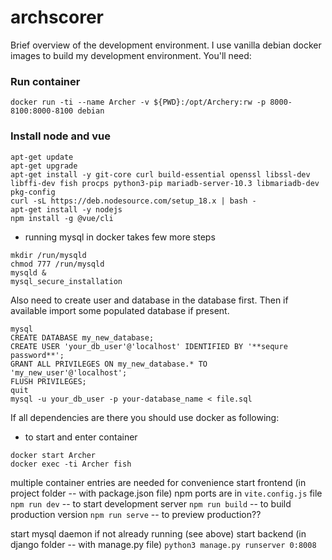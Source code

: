 # archscorer

Brief overview of the development environment. I use vanilla debian docker images
to build my development environment. You'll need:

### Run container
```
docker run -ti --name Archer -v ${PWD}:/opt/Archery:rw -p 8000-8100:8000-8100 debian
```

### Install node and vue
```
apt-get update
apt-get upgrade
apt-get install -y git-core curl build-essential openssl libssl-dev libffi-dev fish procps python3-pip mariadb-server-10.3 libmariadb-dev pkg-config
curl -sL https://deb.nodesource.com/setup_18.x | bash -
apt-get install -y nodejs
npm install -g @vue/cli
```
* running mysql in docker takes few more steps
```
mkdir /run/mysqld
chmod 777 /run/mysqld
mysqld &
mysql_secure_installation
```

Also need to create user and database in the database first. Then if available
import some populated database if present.

```
mysql
CREATE DATABASE my_new_database;
CREATE USER 'your_db_user'@'localhost' IDENTIFIED BY '**sequre password**';
GRANT ALL PRIVILEGES ON my_new_database.* TO 'my_new_user'@'localhost';
FLUSH PRIVILEGES;
quit
mysql -u your_db_user -p your-database_name < file.sql
```

If all dependencies are there you should use docker as following:
* to start and enter container
```
docker start Archer
docker exec -ti Archer fish
```
multiple container entries are needed for convenience
start frontend (in project folder -- with package.json file)
npm ports are in `vite.config.js` file
`npm run dev` -- to start development server
`npm run build` -- to build production version
`npm run serve` -- to preview production??

start mysql daemon if not already running (see above)
start backend (in django folder -- with manage.py file)
`python3 manage.py runserver 0:8008`
